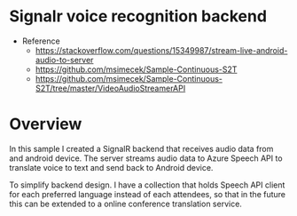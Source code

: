 Signalr voice recognition backend
=================================
-	Reference
	-	https://stackoverflow.com/questions/15349987/stream-live-android-audio-to-server
	-	https://github.com/msimecek/Sample-Continuous-S2T
	-	https://github.com/msimecek/Sample-Continuous-S2T/tree/master/VideoAudioStreamerAPI

Overview
========

In this sample I created a SignalR backend that receives audio data from and android device. The server streams audio data to Azure Speech API to translate voice to text and send back to Android device.

To simplify backend design. I have a collection that holds Speech API client for each preferred language instead of each attendees, so that in the future this can be extended to a online conference translation service.
